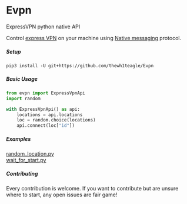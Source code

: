 # Evpn

ExpressVPN python native API

Control [express VPN](https://www.expressvpn.com/vpn-software) on your machine using [Native messaging](https://developer.mozilla.org/en-US/docs/Mozilla/Add-ons/WebExtensions/Native_messaging) protocol.

##### Setup
```shell
pip3 install -U git+https://github.com/thewh1teagle/Evpn
```

##### Basic Usage
```python
from evpn import ExpressVpnApi
import random

with ExpressVpnApi() as api:
    locations = api.locations
    loc = random.choice(locations)
    api.connect(loc["id"])
```

##### Examples
[random_location.py](https://github.com/thewh1teagle/Evpn/blob/main/examples/random_location.py)  
[wait_for_start.py](https://github.com/thewh1teagle/Evpn/blob/main/examples/wait_for_start.py)

##### Contributing
Every contribution is welcome. If you want to contribute but are unsure where to start, any open issues are fair game! 

